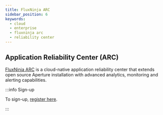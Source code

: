 ```yaml
---
title: FluxNinja ARC
sidebar_position: 6
keywords:
  - cloud
  - enterprise
  - fluxninja arc
  - reliability center
---
```


## Application Reliability Center (ARC)

[FluxNinja ARC](https://www.fluxninja.com/platform) is a cloud-native
application reliability center that extends open source Aperture installation
with advanced analytics, monitoring and alerting capabilities.

:::info Sign-up

To sign-up, [register here](https://app.fluxninja.com/sign-up).

:::
